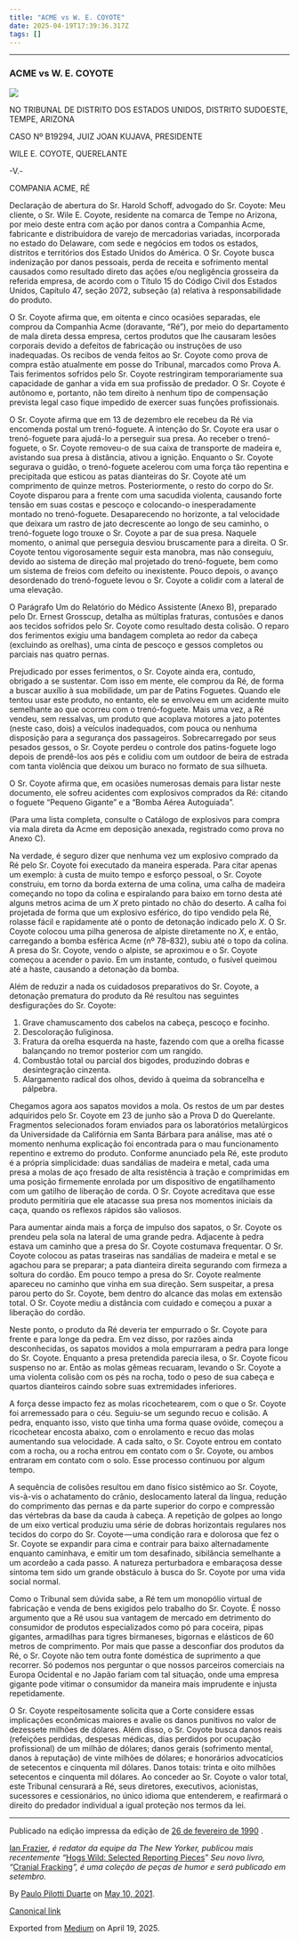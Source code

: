 ```yaml
---
title: "ACME vs W. E. COYOTE"
date: 2025-04-19T17:39:36.317Z
tags: []
---
```


* * *

### ACME vs W. E. COYOTE

![](https://cdn-images-1.medium.com/max/2560/0*q-HwR6rG5hm_cCNi.jpg)

NO TRIBUNAL DE DISTRITO DOS ESTADOS UNIDOS, DISTRITO SUDOESTE, TEMPE, ARIZONA

CASO Nº B19294, JUIZ JOAN KUJAVA, PRESIDENTE

WILE E. COYOTE, QUERELANTE

\-V.-

COMPANIA ACME, RÉ

Declaração de abertura do Sr. Harold Schoff, advogado do Sr. Coyote: Meu cliente, o Sr. Wile E. Coyote, residente na comarca de Tempe no Arizona, por meio deste entra com ação por danos contra a Companhia Acme, fabricante e distribuidora de varejo de mercadorias variadas, incorporada no estado do Delaware, com sede e negócios em todos os estados, distritos e territórios dos Estado Unidos do América. O Sr. Coyote busca indenização por danos pessoais, perda de receita e sofrimento mental causados como resultado direto das ações e/ou negligência grosseira da referida empresa, de acordo com o Título 15 do Código Civil dos Estados Unidos, Capítulo 47, seção 2072, subseção (a) relativa à responsabilidade do produto.

O Sr. Coyote afirma que, em oitenta e cinco ocasiões separadas, ele comprou da Companhia Acme (doravante, “Ré”), por meio do departamento de mala direta dessa empresa, certos produtos que lhe causaram lesões corporais devido a defeitos de fabricação ou instruções de uso inadequadas. Os recibos de venda feitos ao Sr. Coyote como prova de compra estão atualmente em posse do Tribunal, marcados como Prova A. Tais ferimentos sofridos pelo Sr. Coyote restringiram temporariamente sua capacidade de ganhar a vida em sua profissão de predador. O Sr. Coyote é autônomo e, portanto, não tem direito à nenhum tipo de compensação prevista legal caso fique impedido de exercer suas funções profissionais.

O Sr. Coyote afirma que em 13 de dezembro ele recebeu da Ré via encomenda postal um trenó-foguete. A intenção do Sr. Coyote era usar o trenó-foguete para ajudá-lo a perseguir sua presa. Ao receber o trenó-foguete, o Sr. Coyote removeu-o de sua caixa de transporte de madeira e, avistando sua presa à distância, ativou a ignição. Enquanto o Sr. Coyote segurava o guidão, o trenó-foguete acelerou com uma força tão repentina e precipitada que esticou as patas dianteiras do Sr. Coyote até um comprimento de quinze metros. Posteriormente, o resto do corpo do Sr. Coyote disparou para a frente com uma sacudida violenta, causando forte tensão em suas costas e pescoço e colocando-o inesperadamente montado no trenó-foguete. Desaparecendo no horizonte, a tal velocidade que deixara um rastro de jato decrescente ao longo de seu caminho, o trenó-foguete logo trouxe o Sr. Coyote a par de sua presa. Naquele momento, o animal que perseguia desviou bruscamente para a direita. O Sr. Coyote tentou vigorosamente seguir esta manobra, mas não conseguiu, devido ao sistema de direção mal projetado do trenó-foguete, bem como um sistema de freios com defeito ou inexistente. Pouco depois, o avanço desordenado do trenó-foguete levou o Sr. Coyote a colidir com a lateral de uma elevação.

O Parágrafo Um do Relatório do Médico Assistente (Anexo B), preparado pelo Dr. Ernest Grosscup, detalha as múltiplas fraturas, contusões e danos aos tecidos sofridos pelo Sr. Coyote como resultado desta colisão. O reparo dos ferimentos exigiu uma bandagem completa ao redor da cabeça (excluindo as orelhas), uma cinta de pescoço e gessos completos ou parciais nas quatro pernas.

Prejudicado por esses ferimentos, o Sr. Coyote ainda era, contudo, obrigado a se sustentar. Com isso em mente, ele comprou da Ré, de forma a buscar auxílio à sua mobilidade, um par de Patins Foguetes. Quando ele tentou usar este produto, no entanto, ele se envolveu em um acidente muito semelhante ao que ocorreu com o trenó-foguete. Mais uma vez, a Ré vendeu, sem ressalvas, um produto que acoplava motores a jato potentes (neste caso, dois) a veículos inadequados, com pouca ou nenhuma disposição para a segurança dos passageiros. Sobrecarregado por seus pesados gessos, o Sr. Coyote perdeu o controle dos patins-foguete logo depois de prendê-los aos pés e colidiu com um outdoor de beira de estrada com tanta violência que deixou um buraco no formato de sua silhueta.

O Sr. Coyote afirma que, em ocasiões numerosas demais para listar neste documento, ele sofreu acidentes com explosivos comprados da Ré: citando o foguete “Pequeno Gigante” e a “Bomba Aérea Autoguiada”.

(Para uma lista completa, consulte o Catálogo de explosivos para compra via mala direta da Acme em deposição anexada, registrado como prova no Anexo C).

Na verdade, é seguro dizer que nenhuma vez um explosivo comprado da Ré pelo Sr. Coyote foi executado da maneira esperada. Para citar apenas um exemplo: à custa de muito tempo e esforço pessoal, o Sr. Coyote construiu, em torno da borda externa de uma colina, uma calha de madeira começando no topo da colina e espiralando para baixo em torno desta até alguns metros acima de um _X_ preto pintado no chão do deserto. A calha foi projetada de forma que um explosivo esférico, do tipo vendido pela Ré, rolasse fácil e rapidamente até o ponto de detonação indicado pelo _X_. O Sr. Coyote colocou uma pilha generosa de alpiste diretamente no _X_, e então, carregando a bomba esférica Acme (nº 78–832), subiu até o topo da colina. A presa do Sr. Coyote, vendo o alpiste, se aproximou e o Sr. Coyote começou a acender o pavio. Em um instante, contudo, o fusível queimou até a haste, causando a detonação da bomba.

Além de reduzir a nada os cuidadosos preparativos do Sr. Coyote, a detonação prematura do produto da Ré resultou nas seguintes desfigurações do Sr. Coyote:

1.  Grave chamuscamento dos cabelos na cabeça, pescoço e focinho.
2.  Descoloração fuliginosa.
3.  Fratura da orelha esquerda na haste, fazendo com que a orelha ficasse balançando no tremor posterior com um rangido.
4.  Combustão total ou parcial dos bigodes, produzindo dobras e desintegração cinzenta.
5.  Alargamento radical dos olhos, devido à queima da sobrancelha e pálpebra.

Chegamos agora aos sapatos movidos a mola. Os restos de um par destes adquiridos pelo Sr. Coyote em 23 de junho são a Prova D do Querelante. Fragmentos selecionados foram enviados para os laboratórios metalúrgicos da Universidade da Califórnia em Santa Bárbara para análise, mas até o momento nenhuma explicação foi encontrada para o mau funcionamento repentino e extremo do produto. Conforme anunciado pela Ré, este produto é a própria simplicidade: duas sandálias de madeira e metal, cada uma presa a molas de aço fresado de alta resistência à tração e comprimidas em uma posição firmemente enrolada por um dispositivo de engatilhamento com um gatilho de liberação de corda. O Sr. Coyote acreditava que esse produto permitiria que ele atacasse sua presa nos momentos iniciais da caça, quando os reflexos rápidos são valiosos.

Para aumentar ainda mais a força de impulso dos sapatos, o Sr. Coyote os prendeu pela sola na lateral de uma grande pedra. Adjacente à pedra estava um caminho que a presa do Sr. Coyote costumava frequentar. O Sr. Coyote colocou as patas traseiras nas sandálias de madeira e metal e se agachou para se preparar; a pata dianteira direita segurando com firmeza a soltura do cordão. Em pouco tempo a presa do Sr. Coyote realmente apareceu no caminho que vinha em sua direção. Sem suspeitar, a presa parou perto do Sr. Coyote, bem dentro do alcance das molas em extensão total. O Sr. Coyote mediu a distância com cuidado e começou a puxar a liberação do cordão.

Neste ponto, o produto da Ré deveria ter empurrado o Sr. Coyote para frente e para longe da pedra. Em vez disso, por razões ainda desconhecidas, os sapatos movidos a mola empurraram a pedra para longe do Sr. Coyote. Enquanto a presa pretendida parecia ilesa, o Sr. Coyote ficou suspenso no ar. Então as molas gêmeas recuaram, levando o Sr. Coyote a uma violenta colisão com os pés na rocha, todo o peso de sua cabeça e quartos dianteiros caindo sobre suas extremidades inferiores.

A força desse impacto fez as molas ricochetearem, com o que o Sr. Coyote foi arremessado para o céu. Seguiu-se um segundo recuo e colisão. A pedra, enquanto isso, visto que tinha uma forma quase ovóide, começou a ricochetear encosta abaixo, com o enrolamento e recuo das molas aumentando sua velocidade. A cada salto, o Sr. Coyote entrou em contato com a rocha, ou a rocha entrou em contato com o Sr. Coyote, ou ambos entraram em contato com o solo. Esse processo continuou por algum tempo.

A sequência de colisões resultou em dano físico sistêmico ao Sr. Coyote, vis-à-vis o achatamento do crânio, deslocamento lateral da língua, redução do comprimento das pernas e da parte superior do corpo e compressão das vértebras da base da cauda à cabeça. A repetição de golpes ao longo de um eixo vertical produziu uma série de dobras horizontais regulares nos tecidos do corpo do Sr. Coyote — uma condição rara e dolorosa que fez o Sr. Coyote se expandir para cima e contrair para baixo alternadamente enquanto caminhava, e emitir um tom desafinado, sibilância semelhante a um acordeão a cada passo. A natureza perturbadora e embaraçosa desse sintoma tem sido um grande obstáculo à busca do Sr. Coyote por uma vida social normal.

Como o Tribunal sem dúvida sabe, a Ré tem um monopólio virtual de fabricação e venda de bens exigidos pelo trabalho do Sr. Coyote. É nosso argumento que a Ré usou sua vantagem de mercado em detrimento do consumidor de produtos especializados como pó para coceira, pipas gigantes, armadilhas para tigres birmaneses, bigornas e elásticos de 60 metros de comprimento. Por mais que passe a desconfiar dos produtos da Ré, o Sr. Coyote não tem outra fonte doméstica de suprimento a que recorrer. Só podemos nos perguntar o que nossos parceiros comerciais na Europa Ocidental e no Japão fariam com tal situação, onde uma empresa gigante pode vitimar o consumidor da maneira mais imprudente e injusta repetidamente.

O Sr. Coyote respeitosamente solicita que a Corte considere essas implicações econômicas maiores e avalie os danos punitivos no valor de dezessete milhões de dólares. Além disso, o Sr. Coyote busca danos reais (refeições perdidas, despesas médicas, dias perdidos por ocupação profissional) de um milhão de dólares; danos gerais (sofrimento mental, danos à reputação) de vinte milhões de dólares; e honorários advocatícios de setecentos e cinquenta mil dólares. Danos totais: trinta e oito milhões setecentos e cinquenta mil dólares. Ao conceder ao Sr. Coyote o valor total, este Tribunal censurará a Ré, seus diretores, executivos, acionistas, sucessores e cessionários, no único idioma que entenderem, e reafirmará o direito do predador individual a igual proteção nos termos da lei.

* * *

Publicado na edição impressa da edição de [26 de fevereiro de 1990](https://www.newyorker.com/magazine/2019/12/30) .

[Ian Frazier](https://www.newyorker.com/contributors/ian-frazier)_, é redator da equipe da The New Yorker, publicou mais recentemente “_[Hogs Wild: Selected Reporting Pieces](https://www.amazon.com/Hogs-Wild-Selected-Reporting-Pieces/dp/1250132150)” _Seu novo livro, “_[Cranial Fracking](https://www.amazon.com/Cranial-Fracking-Ian-Frazier/dp/0374603073)_”, é uma coleção de peças de humor e será publicado em setembro._

By [Paulo Pilotti Duarte](https://medium.com/@paulopilotti) on [May 10, 2021](https://medium.com/p/4520a1cf7e2f).

[Canonical link](https://medium.com/@paulopilotti/acme-vs-w-e-coyote-4520a1cf7e2f)

Exported from [Medium](https://medium.com) on April 19, 2025.